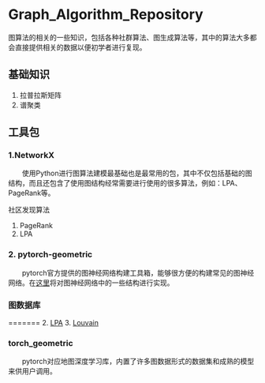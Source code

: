 # Graph_Algorithm_Repository
图算法的相关的一些知识，包括各种社群算法、图生成算法等，其中的算法大多都会直接提供相关的数据以便初学者进行复现。

##  





## 基础知识
1. 拉普拉斯矩阵
2. 谱聚类



## 工具包

### 1.NetworkX

  &emsp;&emsp;使用Python进行图算法建模最基础也是最常用的包，其中不仅包括基础的图结构，而且还包含了使用图结构经常需要进行使用的很多算法，例如：LPA、PageRank等。


社区发现算法
1. PageRank
2. LPA





### 2. pytorch-geometric

&emsp;&emsp;pytorch官方提供的图神经网络构建工具箱，能够很方便的构建常见的图神经网络。在[这里](../GNN/)将对图神经网络中的一些结构进行实现。











### 图数据库
=======
2. [LPA](./LPA.ipynb)
3. [Louvain](./louvain.ipynb)

### torch_geometric
  &emsp;&emsp;pytorch对应地图深度学习库，内置了许多图数据形式的数据集和成熟的模型来供用户调用。